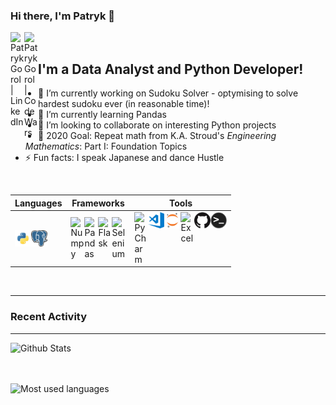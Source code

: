 ### Hi there, I'm Patryk 👋

[<img align="left" alt="PatrykGorol | LinkedIn" width="22px" src="https://cdn.jsdelivr.net/npm/simple-icons@v3/icons/linkedin.svg" />][linkedin]
[<img align="left" alt="PatrykGorol | CodeWars" width="22px" src="https://www.codewars.com/assets/logos/logo-glyph-36-red-583450fbf586726c570cfd610c94b8f631abfd89d5c4996b4c821a770ca498f9.png" />][codewars]

<br />

## I'm a Data Analyst and Python Developer!

- 🔭 I’m currently working on Sudoku Solver - optymising to solve hardest sudoku ever (in reasonable time)!
- 🌱 I’m currently learning Pandas 
- 👯 I’m looking to collaborate on interesting Python projects
- 🥅 2020 Goal: Repeat math from K.A. Stroud's *Engineering Mathematics*: Part I: Foundation Topics
- ⚡ Fun facts: I speak Japanese and dance Hustle

<br/>

| **Languages** | **Frameworks** | **Tools** |
| --- | --- | --- |
| <img align="left" alt="Python" width="26px" src="https://raw.githubusercontent.com/github/explore/80688e429a7d4ef2fca1e82350fe8e3517d3494d/topics/python/python.png" /> <img align="left" alt="PostgreSQL" width="26px" src="https://raw.githubusercontent.com/github/explore/80688e429a7d4ef2fca1e82350fe8e3517d3494d/topics/postgresql/postgresql.png" /> | <img align="left" alt="Numpy" width="22px" src="https://cdn.jsdelivr.net/npm/simple-icons@v3/icons/numpy.svg" /> <img align="left" alt="Pandas" width="22px" src="https://cdn.jsdelivr.net/npm/simple-icons@v3/icons/pandas.svg" /> <img align="left" alt="Flask" width="22px" src="https://cdn.jsdelivr.net/npm/simple-icons@v3/icons/flask.svg" /> <img align="left" alt="Selenium" width="22px" src="https://selenium-python.readthedocs.io/_static/logo.png" /> | <img align="left" alt="PyCharm" width="22px" src="https://cdn.jsdelivr.net/npm/simple-icons@v3/icons/pycharm.svg" /> <img align="left" alt="Visual Studio Code" width="26px" src="https://raw.githubusercontent.com/github/explore/80688e429a7d4ef2fca1e82350fe8e3517d3494d/topics/visual-studio-code/visual-studio-code.png" /> <img align="left" alt="Jupyter Notebook" width="26px" src="https://raw.githubusercontent.com/github/explore/80688e429a7d4ef2fca1e82350fe8e3517d3494d/topics/jupyter-notebook/jupyter-notebook.png" /> <img align="left" alt="Excel" width="22px" src="https://cdn.jsdelivr.net/npm/simple-icons@v3/icons/microsoftexcel.svg" /> <img align="left" alt="GitHub" width="26px" src="https://raw.githubusercontent.com/github/explore/78df643247d429f6cc873026c0622819ad797942/topics/github/github.png" /> <img align="left" alt="Terminal" width="26px" src="https://raw.githubusercontent.com/github/explore/80688e429a7d4ef2fca1e82350fe8e3517d3494d/topics/terminal/terminal.png" /> |

<br/>

---

### Recent Activity
<!--START_SECTION:activity-->

---

<p>
<!-- :zap: Github Stats -->
<img align="left" alt="Github Stats" src="https://github-readme-stats.patrykgorol.vercel.app//api?username=patrykgorol&show_icons=true&hide_border=true&count_private=true" />
</p>

<br/>
<br/>
<br/>

<p>
<!-- :zap: Top Languages -->
<img align="left" alt="Most used languages" src="https://github-readme-stats.patrykgorol.vercel.app/api/top-langs?username=patrykgorol&layout=compact" />
</p>

[linkedin]: https://www.linkedin.com/in/patrykgorol/
[codewars]: https://www.codewars.com/users/PatrykGorol